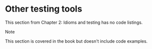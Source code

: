 # Other testing tools

This section from Chapter 2: Idioms and testing has no code listings.

> [!NOTE]
> This section is covered in the book but doesn't include code examples.
